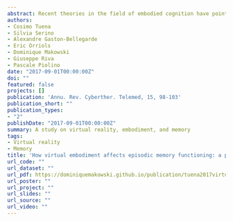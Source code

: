 ```yaml
---
abstract: Recent theories in the field of embodied cognition have pointed out the role of the body for episodic memory, i.e., the memory for personally experienced events. Although virtual embodiment has been used traditionally to investigate the different components of bodily self, it provides great advantages to manipulate the whole embodied experience. In the current study, we manipulated three different levels of virtual embodiment ("full embodiment", "medium embodiment", and "low embodiment"). All participants were asked to navigate in three different virtual cities and memorize all the events that they encountered within each environment. We evaluated the effect of different level of embodiment on the main feature of the recall and recognition (i.e., what events have occurred) and sense of presence. Data emerge with interesting consequences on embodied cognition hypothesis. Accordingly, findings are discussed giving an innovative view of virtual reality as an embodied tool able to influence cognitive processes such as episodic memory.
authors:
- Cosimo Tuena
- Silvia Serino
- Alexandre Gaston-Bellegarde
- Eric Orriols
- Dominique Makowski
- Giuseppe Riva
- Pascale Piolino
date: "2017-09-01T00:00:00Z"
doi: ""
featured: false
projects: []
publication: 'Annu. Rev. Cyberther. Telemed, 15, 98-103'
publication_short: ""
publication_types:
- "2"
publishDate: "2017-09-01T00:00:00Z"
summary: A study on virtual reality, embodiment, and memory
tags:
- Virtual reality
- Memory
title: 'How virtual embodiment affects episodic memory functioning: a proof-of-concept study'
url_code: ""
url_dataset: ""
url_pdf: https://dominiquemakowski.github.io/publication/tuena2017virtual/tuena2017virtual.pdf
url_poster: ""
url_project: ""
url_slides: ""
url_source: ""
url_video: ""
---
```

